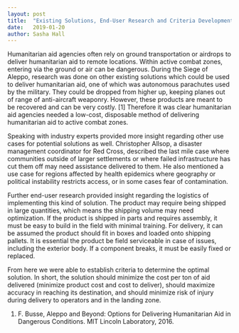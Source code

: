 ```yaml
---
layout: post
title:  "Existing Solutions, End-User Research and Criteria Development"
date:   2019-01-20
author: Sasha Hall
---
```


Humanitarian aid agencies often rely on ground transportation or airdrops to deliver humanitarian aid to remote locations. Within active combat zones, entering via the ground or air can be dangerous. During the Siege of Aleppo, research was done on other existing solutions which could be used to deliver humanitarian aid, one of which was autonomous parachutes used by the military. They could be dropped from higher up, keeping planes out of range of anti-aircraft weaponry. However, these products are meant to be recovered and can be very costly. [1] Therefore it was clear humanitarian aid agencies needed a low-cost, disposable method of delivering humanitarian aid to active combat zones.

Speaking with industry experts provided more insight regarding other use cases for potential solutions as well. Christopher Allsop, a disaster management coordinator for Red Cross, described the last mile case where communities outside of larger settlements or where failed infrastructure has cut them off may need assistance delivered to them. He also mentioned a use case for regions affected by health epidemics where geography or political instability restricts access, or in some cases fear of contamination.

Further end-user research provided insight regarding the logistics of implementing this kind of solution. The product may require being shipped in large quantities, which means the shipping volume may need optimization. If the product is shipped in parts and requires assembly, it must be easy to build in the field with minimal training. For delivery, it can be assumed the product should fit in boxes and loaded onto shipping pallets. It is essential the product be field serviceable in case of issues, including the exterior body. If a component breaks, it must be easily fixed or replaced.

From here we were able to establish criteria to determine the optimal solution. In short, the solution should minimize the cost per ton of aid delivered (minimize product cost and cost to deliver), should maximize accuracy in reaching its destination, and should minimize risk of injury during delivery to operators and in the landing zone.

1.  F. Busse, Aleppo and Beyond: Options for Delivering Humanitarian Aid in Dangerous Conditions. MIT Lincoln Laboratory, 2016.
